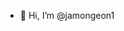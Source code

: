- 👋 Hi, I’m @jamongeon1


<!---
jamongeon1/jamongeon1 is a ✨ special ✨ repository because its `README.md` (this file) appears on your GitHub profile.
You can click the Preview link to take a look at your changes.
--->
